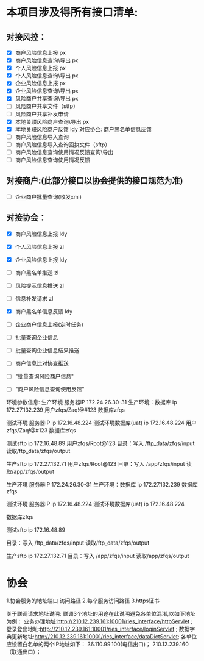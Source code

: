 # 本项目涉及得所有接口清单:

## 对接风控：
- [x] 商户风险信息上报                px
- [x] 商户风险信息查询\导出           px
- [x] 个人风险信息上报                px
- [x] 个人风险信息查询\导出           px
- [x] 企业风险信息上报                px
- [x] 企业风险信息查询\导出           px
- [x] 风险商户共享查询\导出           px
- [ ] 风险商户共享文件（stfp）
- [ ] 风险商户共享补发申请
- [x] 本地关联风险商户查询\导出        px
- [x] 本地关联风险商户反馈            ldy 对应协会: 商户黑名单信息反馈
- [ ] 商户风险信息导入查询
- [ ] 商户风险信息导入查询回执文件（sftp）
- [ ] 商户风险信息查询使用情况反馈查询\导出
- [ ] 商户风险信息查询使用情况反馈

## 对接商户:(此部分接口以协会提供的接口规范为准)
- [ ] 企业商户批量查询(收发xml)

## 对接协会：
- [x] 商户风险信息上报            ldy
- [x] 个人风险信息上报            zl
- [x] 企业风险信息上报            ldy
- [ ] 商户黑名单推送              zl
- [ ] 风险提示信息推送            zl
- [ ] 信息补发请求                zl
- [x] 商户黑名单信息反馈           ldy
- [ ] 企业商户信息上报(定时任务)
- [ ] 批量查询企业信息
- [ ] 批量查询企业信息结果推送
- [ ] 商户信息比对协查推送
- [ ] "批量查询风险商户信息"     
- [ ] "商户风险信息查询使用反馈"    


环境参数信息:
生产环境 服务器IP
172.24.26.30-31
生产环境：数据库
ip 172.27.132.239
用户zfqs/Zaq!@#123
数据库zfqs

测试环境 服务器IP
ip 172.16.48.224
测试环境数据库(uat)
ip 172.16.48.224
用户zfqs/Zaq!@#123
数据库zfqs

测试sftp
ip 172.16.48.89
用户zfqs/Root@123
目录：写入 /ftp_data/zfqs/input 读取/ftp_data/zfqs/output

生产sftp 
ip 172.27.132.71
用户zfqs/Root@123
目录：写入 /app/zfqs/input 读取/app/zfqs/output




生产环境 服务器IP
172.24.26.30-31
生产环境：数据库
ip 172.27.132.239
数据库zfqs

测试环境 服务器IP
ip 172.16.48.224
测试环境数据库(uat)
ip 172.16.48.224

数据库zfqs

测试sftp
ip 172.16.48.89

目录：写入 /ftp_data/zfqs/input 读取/ftp_data/zfqs/output

生产sftp 
ip 172.27.132.71
目录：写入 /app/zfqs/input 读取/app/zfqs/output


# 协会
1.协会服务的地址端口 访问路径
2.每个服务访问路径
3.https证书

关于联调请求地址说明:
联调3个地址的用途在此说明避免各单位混淆,以如下地址为例：
业务办理地址:http://210.12.239.161:10001/ries_interface/httpServlet
;
登录登出地址:http://210.12.239.161:10001/ries_interface/loginServlet
;
数据字典更新地址:http://210.12.239.161:10001/ries_interface/dataDictServlet;
各单位应设置白名单的两个IP地址如下：
36.110.99.100(电信出口)；
210.12.239.160（联通出口）；




